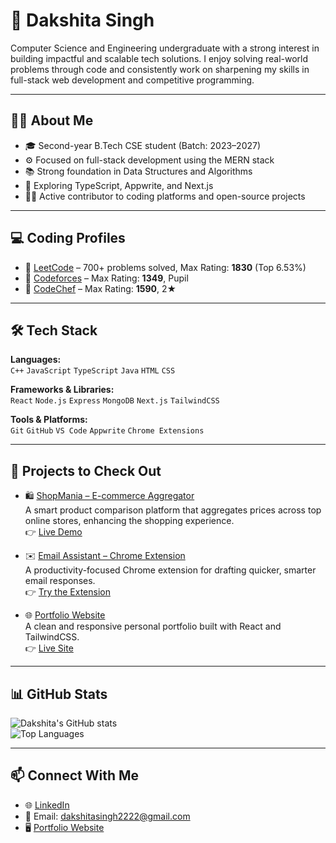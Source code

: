 # 👋 Dakshita Singh

Computer Science and Engineering undergraduate with a strong interest in building impactful and scalable tech solutions. I enjoy solving real-world problems through code and consistently work on sharpening my skills in full-stack web development and competitive programming.

---

## 🧑‍💼 About Me

- 🎓 Second-year B.Tech CSE student (Batch: 2023–2027)
- ⚙️ Focused on full-stack development using the MERN stack
- 📚 Strong foundation in Data Structures and Algorithms
- 🧪 Exploring TypeScript, Appwrite, and Next.js
- 👨‍💻 Active contributor to coding platforms and open-source projects

---

## 💻 Coding Profiles

- 🔗 [LeetCode](https://leetcode.com/u/Dakshita_Singh/) – 700+ problems solved, Max Rating: **1830** (Top 6.53%)
- 🔗 [Codeforces](https://codeforces.com/profile/Dakshita_Singh) – Max Rating: **1349**, Pupil
- 🔗 [CodeChef](https://www.codechef.com/users/dakshitasingh) – Max Rating: **1590**, 2★

---

## 🛠️ Tech Stack

**Languages:**  
`C++` `JavaScript` `TypeScript` `Java` `HTML` `CSS`  

**Frameworks & Libraries:**  
`React` `Node.js` `Express` `MongoDB` `Next.js` `TailwindCSS`  

**Tools & Platforms:**  
`Git` `GitHub` `VS Code` `Appwrite` `Chrome Extensions`

---

## 📂 Projects to Check Out

- 🛍️ [ShopMania – E-commerce Aggregator](https://github.com/DakshitaSingh/TheShopMania)  
  A smart product comparison platform that aggregates prices across top online stores, enhancing the shopping experience.  
  👉 [Live Demo](https://the-shop-mania.vercel.app/)

- ✉️ [Email Assistant – Chrome Extension](https://github.com/DakshitaSingh/EmailAssistant)  
  A productivity-focused Chrome extension for drafting quicker, smarter email responses.  
  👉 [Try the Extension](https://portfolio-inky-chi-95.vercel.app/extension)

- 🌐 [Portfolio Website](https://github.com/DakshitaSingh/Portfolio)  
  A clean and responsive personal portfolio built with React and TailwindCSS.  
  👉 [Live Site](https://portfolio-inky-chi-95.vercel.app/)


---

## 📊 GitHub Stats

![Dakshita's GitHub stats](https://github-readme-stats.vercel.app/api?username=DakshitaSingh&show_icons=false&theme=default&hide_border=true&include_all_commits=true)  
![Top Languages](https://github-readme-stats.vercel.app/api/top-langs/?username=DakshitaSingh&layout=compact&hide_border=true)

---

## 📫 Connect With Me

- 🌐 [LinkedIn](https://www.linkedin.com/in/dakshita-singh-784557281/)
- 📧 Email: dakshitasingh2222@gmail.com
- 🖥️ [Portfolio Website](https://portfolio-inky-chi-95.vercel.app)
